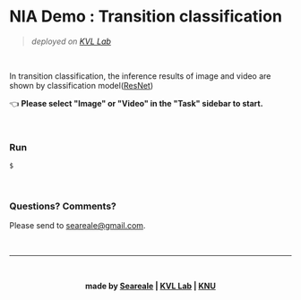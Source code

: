 # NIA Demo : Transition classification
>*deployed on [KVL Lab](http://vl.knu.ac.kr)*

<br/>

In transition classification, the inference results of image and video are shown by classification model([ResNet](https://github.com/pytorch/vision/blob/main/torchvision/models/resnet.py))

👈 **Please select "Image" or "Video" in the "Task" sidebar to start.**

<br/>

### Run
```bash
$ 
```

<br/>

### Questions? Comments?

Please send to [seareale@gmail.com](mailto://seareale@gmail.com).

<br/>

---

<br/>

**<div align="center">made by [Seareale](https://github.com/seareale) | [KVL Lab](http://vl.knu.ac.kr) | [KNU](http://knu.ac.kr)</div>**
